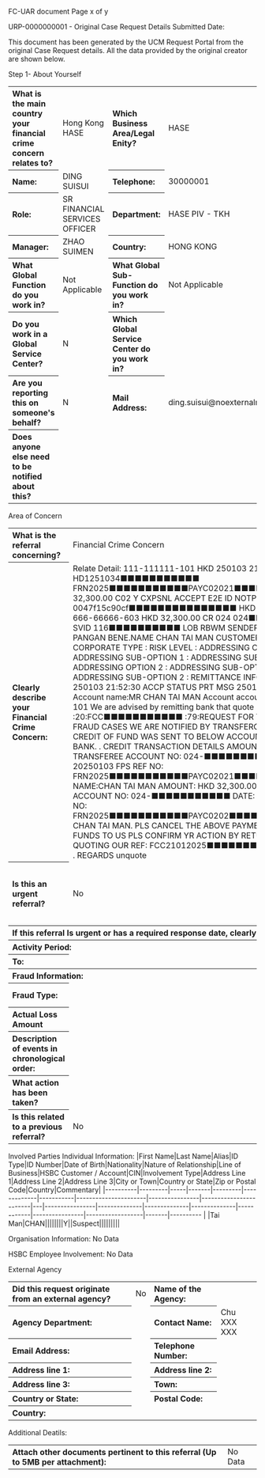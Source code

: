 FC-UAR document
Page x of y

URP-0000000001 - Original Case Request Details
Submitted Date:

This document has been generated by the UCM Request Portal from the original Case Request details. All the data provided by the original creator are shown below.

Step 1- About Yourself
<table style='text-align:left'><tr><th>What is the main country your financial crime concern relates to?</th><td>Hong Kong HASE</td><th>Which Business Area/Legal Enity?</th><td>HASE</td></tr><tr><th>Name:</th><td>DING SUISUI</td><th>Telephone:</th><td>30000001</td></tr><tr><th>Role:</th><td>SR FINANCIAL SERVICES OFFICER</td><th>Department:</th><td>HASE  PIV - TKH</td></tr><tr><th>Manager:</th><td>ZHAO SUIMEN</td><th>Country:</th><td>HONG KONG</td></tr><tr><th>What Global Function do you work in?</th><td>Not Applicable</td><th>What Global Sub-Function do you work in?</th><td>Not Applicable</td></tr><tr><th>Do you work in a Global Service Center?</th><td>N</td><th>Which Global Service Center do you work in?</th><td></td></tr><tr><th>Are you reporting this on someone's behalf?</th><td>N</td><th>Mail Address:</th><td>ding.suisui@noexternalmail.hsbc.com</td></tr><tr><th>Does anyone else need to be notified about this?</th><td></td></tr></table>

Area of Concern
<table style='text-align:left'><tr><th>What is the referral concerning?</th><td>Financial Crime Concern</td><th>Financial Crime Type:</th><td>External Fraud</td></tr><tr><th>Clearly describe your Financial Crime Concern:</th><td>Relate Detail: 111-111111-101  HKD 250103 21:52:30 HD1251034■■■■■■■■■■■ FRN2025■■■■■■■■■■■PAYC02021■■■■■■■■■■■ HKD 32,300.00 C02 Y CXPSNL ACCEPT E2E ID NOTPROVIDED TRAN ID 0047f15c90cf■■■■■■■■■■■■■■■ HKD 0.00 DR 072 BBAN 666-66666-603 HKD 32,300.00 CR 024 024■■■■■■■■■■■ SVID 116■■■■■■■■■■ LOB RBWM SENDER NAME XIE PANGAN BENE.NAME CHAN TAI MAN CUSTOMER TYPE: PERS CORPORATE TYPE : RISK LEVEL : ADDRESSING OPTION 1 : ADDRESSING SUB-OPTION 1 : ADDRESSING SUB-OPTION 2 : ADDRESSING OPTION 2 : ADDRESSING SUB-OPTION 1 : ADDRESSING SUB-OPTION 2 : REMITTANCE INFO ICT INSTR MSG 250103 21:52:30 ACCP STATUS PRT MSG 250103 21:52:31 ACSC Account name:MR CHAN TAI MAN Account account:111-111111-101  We are advised by remitting bank that quote :20:FCC■■■■■■■■■■■ :79:REQUEST FOR THE RETURN THE FRAUD CASES WE ARE NOTIFIED BY TRANSFEROR THAT THERE IS A CREDIT OF FUND WAS SENT TO BELOW ACCOUNT UNDER YOUR BANK. . CREDIT TRANSACTION DETAILS AMOUNT: HKD 64,348.00 TRANSFEREE ACCOUNT NO: 024-■■■■■■■■■■■ DATE: 20250103 FPS REF NO: FRN2025■■■■■■■■■■■PAYC02021■■■■■■■■■■■ NAME:CHAN TAI MAN AMOUNT: HKD 32,300.00 TRANSFEREE ACCOUNT NO: 024-■■■■■■■■■■■ DATE: 20250103 FPS REF NO: FRN2025■■■■■■■■■■■PAYC0202■■■■■■■■■■■NAME: CHAN TAI MAN. PLS CANCEL THE ABOVE PAYMENT AND RETURN FUNDS TO US PLS CONFIRM YR ACTION BY RETURN SWIFT QUOTING OUR REF: FCC21012025■■■■■■■■■■■ IN FIELD 21 . REGARDS unquote</td><th>Date submitter became aware of the activity:</th><td> </td></tr><tr><th>Is this an urgent referral?</th><td>No</td><th>Is there a date a response is required by?</th><td></td></tr><tr><th colspan='4'>If this referral Is urgent or has a required response date, clearly explain why.</th></tr><tr><th colspan='2'>Activity Period:</th><th>From:</th><td></td></tr><tr><th>To:</th><td colspan='3'></td></tr><tr><th colspan='4'>Fraud Information:</th></tr><tr><th>Fraud Type:</th><td></td><th>Saved Amount:</th><td></td></tr><tr><th>Actual Loss Amount</th><td></td><th>Currency:</th><td></td></tr><tr><th>Description of events in chronological order:</th><td></td><th>Has any action been taken?</th><td>No</td></tr><tr><th>What action has been taken?</th><td colspan='3'></td></tr><tr><th>Is this related to a previous referral?</th><td colspan='3'>No</td></tr></table>

Involved Parties
Individual Information:
|First Name|Last Name|Alias|ID Type|ID Number|Date of Birth|Nationality|Nature of Relationship|Line of Business|HSBC Customer / Account|CIN|Involvement Type|Address Line 1|Address Line 2|Address Line 3|City or Town|Country or State|Zip or Postal Code|Country|Commentary|
|----------|---------|-----|-------|---------|-------------|-----------|----------------------|----------------|------------------------|---|----------------|--------------|--------------|--------------|------------|----------------|------------------|-------|---------- |
|Tai Man|CHAN||||||||Y||Suspect|||||||||

Organisation Information:
No Data

HSBC Employee Involvement:
No Data

External Agency
<table style='text-align:left'><tr><th>Did this request originate from an external agency?</th><td>No</td><th>Name of the Agency:</th><td></td></tr><tr><th>Agency Department:</th><td></td><th>Contact Name:</th><td>Chu XXX XXX</td></tr><tr><th>Email Address:</th><td></td><th>Telephone Number:</th><td></td></tr><tr><th>Address line 1:</th><td></td><th>Address line 2:</th><td></td></tr><tr><th>Address line 3:</th><td></td><th>Town:</th><td></td></tr><tr><th>Country or State:</th><td></td><th>Postal Code:</th><td></td></tr><tr><th>Country:</th><td colspan='3'></td></tr></table>

Additional Deatils:
<table style='text-align:left'><tr><th>Attach other documents pertinent to this referral (Up to 5MB per attachment):</th><td colspan='3'>No Data</td></tr></table>